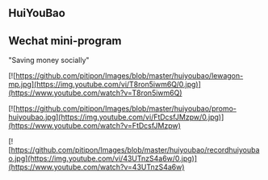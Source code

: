 ## HuiYouBao
## Wechat mini-program

"Saving money socially"

[![https://github.com/pitipon/Images/blob/master/huiyoubao/lewagon-mp.jpg](https://img.youtube.com/vi/T8ron5iwm6Q/0.jpg)](https://www.youtube.com/watch?v=T8ron5iwm6Q)

[![https://github.com/pitipon/Images/blob/master/huiyoubao/promo-huiyoubao.jpg](https://img.youtube.com/vi/FtDcsfJMzpw/0.jpg)](https://www.youtube.com/watch?v=FtDcsfJMzpw)

[![https://github.com/pitipon/Images/blob/master/huiyoubao/recordhuiyoubao.jpg](https://img.youtube.com/vi/43UTnzS4a6w/0.jpg)](https://www.youtube.com/watch?v=43UTnzS4a6w)

